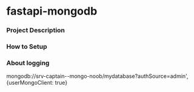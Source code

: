 # fastapi-mongodb

### Project Description

### How to Setup

### About logging
mongodb://srv-captain--mongo-noob/mydatabase?authSource=admin', {userMongoClient: true}